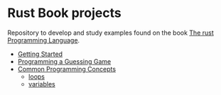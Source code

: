 # Rust Book projects

Repository to develop and study examples found on the book [The rust Programming Language](https://doc.rust-lang.org/stable/book).

- [Getting Started](/chapter-01/hello_cargo)
- [Programming a Guessing Game](/chapter-02/guessing_game)
- [Common Programming Concepts]()
  - [loops](/chapter-03/loops)
  - [variables](/chapter-03/variables)

